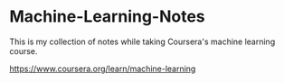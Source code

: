 # Machine-Learning-Notes
This is my collection of notes while taking Coursera's machine learning course.

https://www.coursera.org/learn/machine-learning
